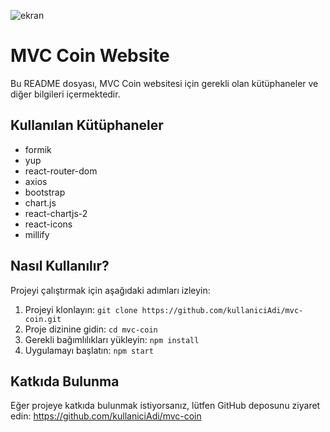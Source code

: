 ![ekran](https://github.com/volkanbasaran1/Formik-MVC-Coin/assets/76842256/5e994fd5-19af-4e67-8904-a7e7cb21dba2)
<!DOCTYPE html>
<html lang="en">
<head>
    <meta charset="UTF-8">
    <meta name="viewport" content="width=device-width, initial-scale=1.0">
</head>
<body>
    <h1>MVC Coin Website</h1>
    <p>Bu README dosyası, MVC Coin websitesi için gerekli olan kütüphaneler ve diğer bilgileri içermektedir.</p>
    <h2>Kullanılan Kütüphaneler</h2>
    <ul>
        <li>formik</li>
        <li>yup</li>
        <li>react-router-dom</li>
        <li>axios</li>
        <li>bootstrap</li>
        <li>chart.js</li>
        <li>react-chartjs-2</li>
        <li>react-icons</li>
        <li>millify</li>
    </ul>
    <h2>Nasıl Kullanılır?</h2>
    <p>Projeyi çalıştırmak için aşağıdaki adımları izleyin:</p>
    <ol>
        <li>Projeyi klonlayın: <code>git clone https://github.com/kullaniciAdi/mvc-coin.git</code></li>
        <li>Proje dizinine gidin: <code>cd mvc-coin</code></li>
        <li>Gerekli bağımlılıkları yükleyin: <code>npm install</code></li>
        <li>Uygulamayı başlatın: <code>npm start</code></li>
    </ol>
    <h2>Katkıda Bulunma</h2>
    <p>Eğer projeye katkıda bulunmak istiyorsanız, lütfen GitHub deposunu ziyaret edin: <a href="https://github.com/kullaniciAdi/mvc-coin">https://github.com/kullaniciAdi/mvc-coin</a></p>
</body>
</html>
